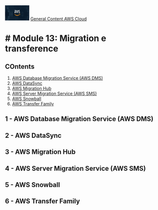  <img src="../images/extra/banner_aws.png" alt="aws" width=80 height=50 /> [General Content AWS Cloud][1]

[1]: https://github.com/weder96/aws-certification-learning

# # Module 13: Migration e transference

## COntents
1. <a href="#section-01"> AWS Database Migration Service (AWS DMS) </a>
2. <a href="#section-02"> AWS DataSync </a>
3. <a href="#section-03"> AWS Migration Hub </a>
4. <a href="#section-04"> AWS Server Migration Service (AWS SMS) </a>
5. <a href="#section-05"> AWS Snowball </a>
6. <a href="#section-06"> AWS Transfer Family </a>


## <a id="section-01" ></a> **1 - AWS Database Migration Service (AWS DMS)**
## <a id="section-02" ></a> **2 - AWS DataSync**
## <a id="section-03" ></a> **3 - AWS Migration Hub**
## <a id="section-04" ></a> **4 - AWS Server Migration Service (AWS SMS)**
## <a id="section-05" ></a> **5 - AWS Snowball**
## <a id="section-06" ></a> **6 - AWS Transfer Family**